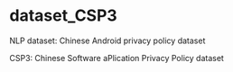 # dataset_CSP3
NLP dataset: Chinese Android privacy policy dataset

CSP3: Chinese Software aPlication Privacy Policy dataset
